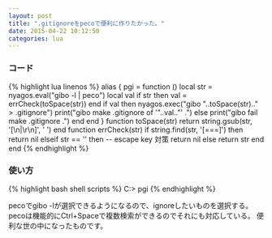 ```yaml
---
layout: post
title: ".gitignoreをpecoで便利に作りたかった。"
date: 2015-04-22 10:12:50
categories: lua
---
```

### コード

{% highlight lua linenos %}
alias {
  pgi = function ()
    local str = nyagos.eval("gibo -l | peco")
    local val
    if str then
      val = errCheck(toSpace(str))
    end
    if val then
      nyagos.exec("gibo "..toSpace(str).." > .gitignore")
      print("gibo make .gitignore of '"..val.."' .")
    else
      print("gibo fail make .gitignore .")
    end
  end
}
function toSpace(str)
  return string.gsub(str, '[\n|\r\n]', ' ')
end
function errCheck(str)
  if string.find(str, '[===]') then
    return nil
  elseif str == '' then -- escape key 対策
    return nil
  else
    return str
  end
end
{% endhighlight %}

### 使い方

{% highlight bash shell scripts %}
C:> pgi
{% endhighlight %}

pecoでgibo -lが選択できるようになるので、ignoreしたいものを選択する。
pecoは機能的にCtrl+Spaceで複数検索ができるのでそれにも対応している。
便利な世の中になったものです。

